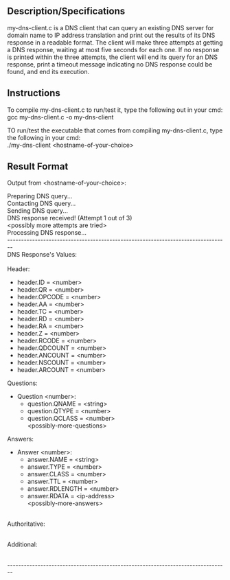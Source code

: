 ## Description/Specifications
my-dns-client.c is a DNS client that can query an existing DNS server for domain name to IP address translation and print out the results of its DNS response in a readable format. The client will make three attempts at getting a DNS response, waiting at most five seconds for each one. If no response is printed within the three attempts, the client will end its query for an DNS response, print a timeout message indicating no DNS response could be found, and end its execution.

## Instructions
To compile my-dns-client.c to run/test it, type the following out in your cmd: <br>
gcc my-dns-client.c -o my-dns-client

TO run/test the executable that comes from compiling my-dns-client.c, type the following in your cmd: <br>
./my-dns-client \<hostname-of-your-choice\>

## Result Format
Output from \<hostname-of-your-choice\>: <br>

Preparing DNS query... <br>
Contacting DNS query... <br>
Sending DNS query... <br>
DNS response received! (Attempt 1 out of 3)  <br>
\<possibly more attempts are tried\> <br>
Processing DNS response... <br>
-------------------------------------------------------------------------------- <br>
                             DNS Response's Values: <br>                             
Header: <br>
* header.ID = \<number\> <br>
* header.QR = \<number\> <br>
* header.OPCODE = \<number\> <br>
* header.AA = \<number\> <br>
* header.TC = \<number\> <br>
* header.RD = \<number\> <br>
* header.RA = \<number\> <br>
* header.Z = \<number\> <br>
* header.RCODE = \<number\> <br>
* header.QDCOUNT = \<number\> <br>
* header.ANCOUNT = \<number\> <br>
* header.NSCOUNT = \<number\> <br>
* header.ARCOUNT = \<number\> <br>

Questions: <br>
* Question \<number\>: <br>
  * question.QNAME = \<string\> <br>
  * question.QTYPE = \<number\> <br>
  * question.QCLASS = \<number\> <br>
\<possibly-more-questions\> <br>

Answers: <br>
* Answer \<number\>: <br>
  * answer.NAME = \<string\> <br>
  * answer.TYPE = \<number\> <br>
  * answer.CLASS = \<number\> <br>
  * answer.TTL = \<number\> <br>
  * answer.RDLENGTH = \<number\> <br>
  * answer.RDATA = \<ip-address\> <br>
\<possibly-more-answers\> <br> <br>

Authoritative: <br> <br>

Additional: <br> <br>

--------------------------------------------------------------------------------  <br>

